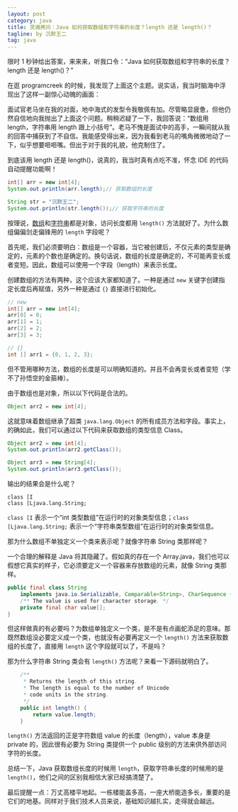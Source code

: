 ```yaml
---
layout: post
category: java
title: 灵魂拷问：Java 如何获取数组和字符串的长度？length 还是 length()？
tagline: by 沉默王二
tag: java
---
```


限时 1 秒钟给出答案，来来来，听我口令：“Java 如何获取数组和字符串的长度？length 还是 length()？”

<!--more-->

在逛 programcreek 的时候，我发现了上面这个主题。说实话，我当时脑海中浮现出了这样一副惊心动魄的画面：

面试官老马坐在我的对面，地中海式的发型令我敬佩有加。尽管略显疲惫，但他仍然自信地向我抛出了上面这个问题。稍稍迟疑了一下，我回答说：“数组用 length，字符串用 length 跟上小括号”。老马不愧是面试中的高手，一瞬间就从我的回答中捕获到了不自信。我能感受得出来，因为我看到老马的嘴角微微地动了一下，似乎想要咂咂嘴。但出于对于我的礼貌，他克制住了。

到底该用 length 还是 length()，说真的，我当时真有点吃不准，怀念 IDE 的代码自动提醒功能啊！

```java
int[] arr = new int[4];
System.out.println(arr.length);// 获取数组的长度

String str = "沉默王二";
System.out.println(str.length());// 获取字符串的长度
```

按理说，[数组](http://www.itwanger.com/java/2019/11/08/java-array.html)和[字符串](http://www.itwanger.com/java/2019/11/08/java-string-join.html)都是对象，访问长度都用 `length()` 方法就好了。为什么数组偏偏剑走偏锋用的 `length` 字段呢？

首先呢，我们必须要明白：数组是一个容器，当它被创建后，不仅元素的类型是确定的，元素的个数也是确定的。换句话说，数组的长度是确定的，不可能再变长或者变短。因此，数组可以使用一个字段（length）来表示长度。

创建数组的方法有两种，这个应该大家都知道了。一种是通过 `new` 关键字创建指定长度后再赋值，另外一种是通过 `{}` 直接进行初始化。

```java
// new
int[] arr = new int[4];
arr[0] = 0;
arr[1] = 1;
arr[2] = 2;
arr[3] = 3;

// {}
int [] arr1 = {0, 1, 2, 3};
```

但不管用哪种方法，数组的长度是可以明确知道的。并且不会再变长或者变短（学不了孙悟空的金箍棒）。

由于数组也是对象，所以以下代码是合法的。

```java
Object arr2 = new int[4];
```

这就意味着数组继承了超类 `java.lang.Object` 的所有成员方法和字段。事实上，的确如此，我们可以通过以下代码来获取数组的类型信息 Class。

```java
Object arr2 = new int[4];
System.out.println(arr2.getClass());

Object arr3 = new String[4];
System.out.println(arr3.getClass());
```

输出的结果会是什么呢？

```
class [I
class [Ljava.lang.String;
```

`class [I` 表示一个“int 类型数组”在运行时的对象类型信息；`class [Ljava.lang.String;` 表示一个“字符串类型数组”在运行时的对象类型信息。

那为什么数组不单独定义一个类来表示呢？就像字符串 String 类那样呢？

一个合理的解释是 Java 将其隐藏了。假如真的存在一个 Array.java，我们也可以假想它真实的样子，它必须要定义一个容器来存放数组的元素，就像 String 类那样。

```java
public final class String
    implements java.io.Serializable, Comparable<String>, CharSequence {
    /** The value is used for character storage. */
    private final char value[];
}
```

但这样做真的有必要吗？为数组单独定义一个类，是不是有点画蛇添足的意味。那既然数组没必要定义成一个类，也就没有必要再定义一个 `length()` 方法来获取数组的长度了，直接用 `length` 这个字段就可以了，不是吗？

那为什么字符串 String 类会有 `length()` 方法呢？来看一下源码就明白了。

```java
    /**
     * Returns the length of this string.
     * The length is equal to the number of Unicode
     * code units in the string.
     */
    public int length() {
        return value.length;
    }
```

`length()` 方法返回的正是字符数组 value 的长度（length），value 本身是 private 的，因此很有必要为 String 类提供一个 public 级别的方法来供外部访问字符的长度。

总结一下，Java 获取数组长度的时候用 `length`，获取字符串长度的时候用的是 `length()`，他们之间的区别我相信大家已经搞清楚了。

最后提醒一点：万丈高楼平地起。一栋楼能盖多高，一座大桥能造多长，重要的是它们的地基。同样对于我们技术人员来说，基础知识越扎实，走得就会越远。